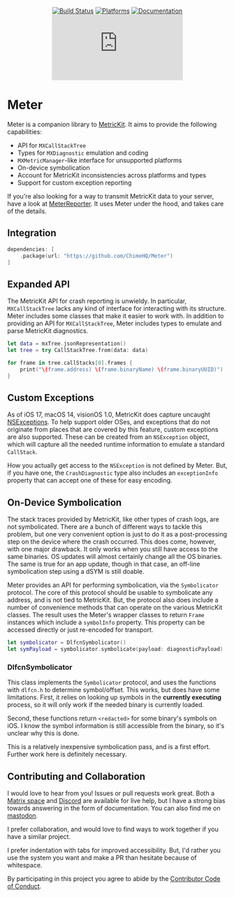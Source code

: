 <div align="center">

[![Build Status][build status badge]][build status]
[![Platforms][platforms badge]][platforms]
[![Documentation][documentation badge]][documentation]
[![Matrix][matrix badge]][matrix]

</div>

# Meter

Meter is a companion library to [MetricKit](https://developer.apple.com/documentation/metrickit). It aims to provide the following capabilities:

- API for `MXCallStackTree`
- Types for `MXDiagnostic` emulation and coding
- `MXMetricManager`-like interface for unsupported platforms
- On-device symbolication
- Account for MetricKit inconsistencies across platforms and types
- Support for custom exception reporting

If you're also looking for a way to transmit MetricKit data to your server, have a look at [MeterReporter](https://github.com/ChimeHQ/MeterReporter). It uses Meter under the hood, and takes care of the details.

## Integration

```swift
dependencies: [
    .package(url: "https://github.com/ChimeHQ/Meter")
]
```

## Expanded API

The MetricKit API for crash reporting is unwieldy. In particular, `MXCallStackTree` lacks any kind of interface for interacting with its structure. Meter includes some classes that make it easier to work with. In addition to providing an API for `MXCallStackTree`, Meter includes types to emulate and parse MetricKit diagnostics.

```swift
let data = mxTree.jsonRepresentation()
let tree = try CallStackTree.from(data: data)

for frame in tree.callStacks[0].frames {
    print("\(frame.address) \(frame.binaryName) \(frame.binaryUUID)")
}
```

## Custom Exceptions

As of iOS 17, macOS 14, visionOS 1.0, MetricKit does capture uncaught [NSExceptions](https://developer.apple.com/documentation/metrickit/mxcrashdiagnostic/4172947-exceptionreason). To help support older OSes, and exceptions that do not originate from places that are covered by this feature, custom exceptions are also supported. These can be created from an `NSException` object, which will capture all the needed runtime information to emulate a standard `CallStack`.

How you actually get access to the `NSException` is not defined by Meter. But, if you have one, the `CrashDiagnostic` type also includes an `exceptionInfo` property that can accept one of these for easy encoding.

## On-Device Symbolication

The stack traces provided by MetricKit, like other types of crash logs, are not symbolicated. There are a bunch of different ways to tackle this problem, but one very convenient option is just to do it as a post-processing step on the device where the crash occurred. This does come, however, with one major drawback. It only works when you still have access to the same binaries. OS updates will almost certainly change all the OS binaries. The same is true for an app update, though in that case, an off-line symbolication step using a dSYM is still doable.

Meter provides an API for performing symbolication, via the `Symbolicator` protocol. The core of this protocol should be usable to symbolicate any address, and is not tied to MetricKit. But, the protocol also does include a number of convenience methods that can operate on the various MetricKit classes. The result uses the Meter's wrapper classes to return `Frame` instances which include a `symbolInfo` property. This property can be accessed directly or just re-encoded for transport.

```swift
let symbolicator = DlfcnSymbolicator()
let symPayload = symbolicator.symbolicate(payload: diagnosticPayload)
```

### DlfcnSymbolicator

This class implements the `Symbolicator` protocol, and uses the functions with `dlfcn.h` to determine symbol/offset. This works, but does have some limitations. First, it relies on looking up symbols in the **currently executing** process, so it will only work if the needed binary is currently loaded.

Second, these functions return `<redacted>` for some binary's symbols on iOS. I know the symbol information is still accessible from the binary, so it's unclear why this is done.

This is a relatively inexpensive symbolication pass, and is a first effort. Further work here is definitely necessary.

## Contributing and Collaboration

I would love to hear from you! Issues or pull requests work great. Both a [Matrix space][matrix] and [Discord][discord] are available for live help, but I have a strong bias towards answering in the form of documentation. You can also find me on [mastodon](https://mastodon.social/@mattiem).

I prefer collaboration, and would love to find ways to work together if you have a similar project.

I prefer indentation with tabs for improved accessibility. But, I'd rather you use the system you want and make a PR than hesitate because of whitespace.

By participating in this project you agree to abide by the [Contributor Code of Conduct](CODE_OF_CONDUCT.md).

[build status]: https://github.com/ChimeHQ/Meter/actions
[build status badge]: https://github.com/ChimeHQ/Meter/workflows/CI/badge.svg
[platforms]: https://swiftpackageindex.com/ChimeHQ/Meter
[platforms badge]: https://img.shields.io/endpoint?url=https%3A%2F%2Fswiftpackageindex.com%2Fapi%2Fpackages%2FChimeHQ%2FMeter%2Fbadge%3Ftype%3Dplatforms
[documentation]: https://swiftpackageindex.com/ChimeHQ/Meter/main/documentation
[documentation badge]: https://img.shields.io/badge/Documentation-DocC-blue
[matrix]: https://matrix.to/#/%23chimehq%3Amatrix.org
[matrix badge]: https://img.shields.io/matrix/chimehq%3Amatrix.org?label=Matrix
[discord]: https://discord.gg/esFpX6sErJ
